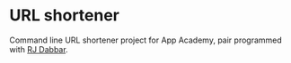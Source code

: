 # URL shortener

Command line URL shortener project for App Academy, pair programmed with [RJ Dabbar](https://github.com/rjdabbar/url_shortener).
